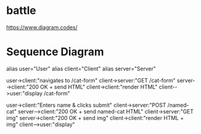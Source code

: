 # battle

https://www.diagram.codes/

# Sequence Diagram

alias user="User"
alias client="Client"
alias server="Server"

user->client:"navigates to /cat-form"
client->server:"GET /cat-form"
server-->client:"200 OK + send HTML"
client->client:"render HTML"
client-->user:"display /cat-form"

user->client:"Enters name & clicks submit"
client->server:"POST /named-cat"
server-->client:"200 OK + send named-cat HTML"
client->server:"GET img"
server->client:"200 OK + send img"
client->client:"render HTML + img"
client-->user:"display"
